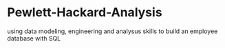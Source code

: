 # Pewlett-Hackard-Analysis
using data modeling, engineering and analysus skills to build an employee database with SQL 
